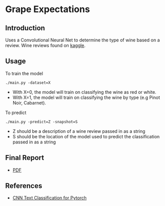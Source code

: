 # Grape Expectations

## Introduction
Uses a Convolutional Neural Net to determine the type of wine based on a review.
Wine reviews found on [kaggle](https://www.kaggle.com/zynicide/wine-reviews).

## Usage
To train the model
```
./main.py -dataset=X
```
* With X=0, the model will train on classifying the wine as red or white.
* With X=1, the model will train on classifying the wine by type (e.g Pinot Noir, Cabarnet).

To predict
```
./main.py -predict=Z -snapshot=S
```
* Z should be a description of a wine review passed in as a string
* S should be the location of the model used to predict the classification passed in as a string

## Final Report
* [PDF](Final_Report.pdf)

## References
* [CNN Text Classification for Pytorch](https://github.com/Shawn1993/cnn-text-classification-pytorch)

